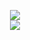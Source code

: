 
<p align="center">
<image src="https://www7.lunapic.com/do-not-link-here-use-hosting-instead/170927294182979146?31249572038">
<br>
<image src="https://media.discordapp.net/attachments/1205244082428059668/1217498628118286337/vsklh8_1.png?ex=6616b3f4&is=66043ef4&hm=c0889477fae339349015ec13ee7d8741dbc2cb38f180026601126d3fcd4b1520&=&format=webp&quality=lossless&width=192&height=24">


<!--
**deathdelivery/deathdelivery** is a ✨ _special_ ✨ repository because its `README.md` (this file) appears on your GitHub profile.

Here are some ideas to get you started:

- 🔭 I’m currently working on ...
- 🌱 I’m currently learning ...
- 👯 I’m looking to collaborate on ...
- 🤔 I’m looking for help with ...
- 💬 Ask me about ...
- 📫 How to reach me: ...
- 😄 Pronouns: ...
- ⚡ Fun fact: ...
-->
